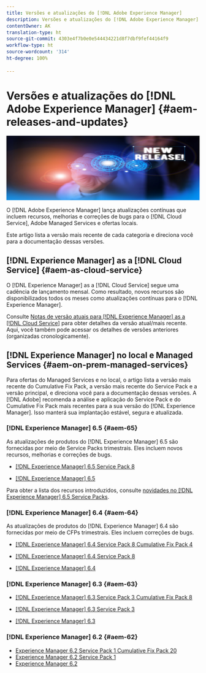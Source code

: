 ```yaml
---
title: Versões e atualizações do [!DNL Adobe Experience Manager]
description: Versões e atualizações do [!DNL Adobe Experience Manager]
contentOwner: AK
translation-type: ht
source-git-commit: 4303e4f7b0e0e544434221d8f7dbf9fef44164f9
workflow-type: ht
source-wordcount: '314'
ht-degree: 100%

---
```



# Versões e atualizações do [!DNL Adobe Experience Manager] {#aem-releases-and-updates}

![[!DNL Experience Manager]Novas versões](assets/new-aem-releases1.jpeg)

O [!DNL Adobe Experience Manager] lança atualizações contínuas que incluem recursos, melhorias e correções de bugs para o [!DNL Cloud Service], Adobe Managed Services e ofertas locais.

Este artigo lista a versão mais recente de cada categoria e direciona você para a documentação dessas versões.

## [!DNL Experience Manager] as a [!DNL Cloud Service] {#aem-as-cloud-service}

O [!DNL Experience Manager] as a [!DNL Cloud Service] segue uma cadência de lançamento mensal. Como resultado, novos recursos são disponibilizados todos os meses como atualizações contínuas para o [!DNL Experience Manager].

Consulte [Notas de versão atuais para [!DNL Experience Manager] as a [!DNL Cloud Service]](https://experienceleague.adobe.com/docs/experience-manager-cloud-service/release-notes/release-notes/release-notes-current.html?lang=pt-BR) para obter detalhes da versão atual/mais recente. Aqui, você também pode acessar os detalhes de versões anteriores (organizadas cronologicamente).

## [!DNL Experience Manager] no local e Managed Services {#aem-on-prem-managed-services}

Para ofertas do Managed Services e no local, o artigo lista a versão mais recente do Cumulative Fix Pack, a versão mais recente do Service Pack e a versão principal, e direciona você para a documentação dessas versões. A [!DNL Adobe] recomenda a análise e aplicação do Service Pack e do Cumulative Fix Pack mais recentes para a sua versão do [!DNL Experience Manager]. Isso manterá sua implantação estável, segura e atualizada.

### [!DNL Experience Manager] 6.5 {#aem-65}

As atualizações de produtos do [!DNL Experience Manager] 6.5 são fornecidas por meio de Service Packs trimestrais. Eles incluem novos recursos, melhorias e correções de bugs.

* [[!DNL Experience Manager] 6.5 Service Pack 8](https://experienceleague.adobe.com/docs/experience-manager-65/release-notes/service-pack/sp-release-notes.html?lang=pt-BR)

* [[!DNL Experience Manager] 6.5](https://experienceleague.adobe.com/docs/experience-manager-65/release-notes/release-notes.html?lang=pt-BR)

Para obter a lista dos recursos introduzidos, consulte [novidades no [!DNL Experience Manager] 6.5 Service Packs](https://experienceleague.adobe.com/docs/experience-manager-65/release-notes/service-pack/new-features-latest-service-pack.html?lang=pt-BR).

### [!DNL Experience Manager] 6.4 {#aem-64}

As atualizações de produtos do [!DNL Experience Manager] 6.4 são fornecidas por meio de CFPs trimestrais. Eles incluem correções de bugs.

* [[!DNL Experience Manager] 6.4 Service Pack 8 Cumulative Fix Pack 4](https://experienceleague.adobe.com/docs/experience-manager-64/release-notes/cfp-release-notes.html?lang=pt-BR)

* [[!DNL Experience Manager] 6.4 Service Pack 8](https://experienceleague.adobe.com/docs/experience-manager-64/release-notes/sp-release-notes.html?lang=pt-BR)

* [[!DNL Experience Manager] 6.4](https://experienceleague.adobe.com/docs/experience-manager-64/release-notes/release-notes.html?lang=pt-BR)

### [!DNL Experience Manager] 6.3 {#aem-63}

* [[!DNL Experience Manager] 6.3 Service Pack 3 Cumulative Fix Pack 8](https://experienceleague.adobe.com/docs/experience-manager-release-information/aem-release-updates/previous-updates/release-notes-aem-6-3-cumulative-fix-pack.html?lang=pt-BR)

* [[!DNL Experience Manager] 6.3 Service Pack 3](https://helpx.adobe.com/br/experience-manager/6-3/release-notes/sp3-release-notes.html)

* [[!DNL Experience Manager] 6.3](https://helpx.adobe.com/experience-manager/6-3/release-notes.html)

### [!DNL Experience Manager] 6.2 {#aem-62}

<!-- TBD: This content will soon be archived and new links can move to aem-previous-versions.md article. See status in UGP-1894.
-->

* [Experience Manager 6.2 Service Pack 1 Cumulative Fix Pack 20](https://experienceleague.adobe.com/docs/experience-manager-release-information/aem-release-updates/previous-updates/release-notes-aem-6-2-cumulative-fix-pack.html?lang=pt-BR#previous-updates)
* [Experience Manager 6.2 Service Pack 1](https://helpx.adobe.com/br/experience-manager/6-2/release-notes/sp1.html)
* [Experience Manager 6.2](https://helpx.adobe.com/br/experience-manager/6-2/release-notes.html)
